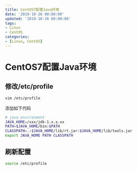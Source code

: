 ```yaml
---
title: CentOS7配置Java环境
date: '2019-10-26 00:00:00'
updated: '2019-10-26 00:00:00'
tags:
- Linux
- CentOS
categories:
- [Linux, CentOS]
---
```

# CentOS7配置Java环境

## 修改/etc/profile
```bash
vim /etc/profile
```
添加如下代码
```bash
# java environment
JAVA_HOME=/xxx/jdk-1.x.x.xx
PATH=$JAVA_HOME/bin:$PATH
CLASSPATH=.:$JAVA_HOME/lib/rt.jar:$JAVA_HOME/lib/tools.jar
export JAVA_HOME PATH CLASSPATH
```

## 刷新配置
```bash
source /etc/profile
```
